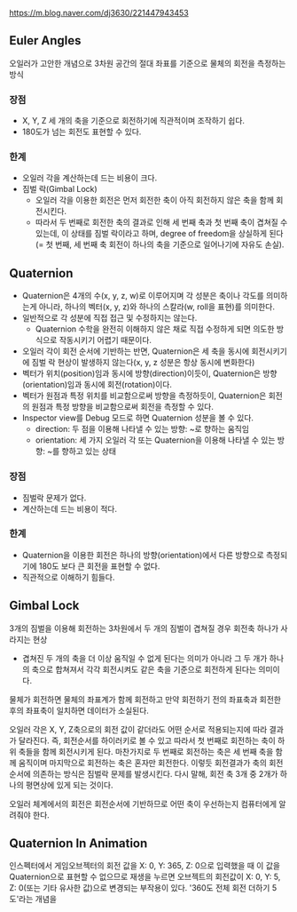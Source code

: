 https://m.blog.naver.com/dj3630/221447943453
## Euler Angles

오일러가 고안한 개념으로 3차원 공간의 절대 좌표를 기준으로 물체의 회전을 측정하는 방식

### 장점
- X, Y, Z 세 개의 축을 기준으로 회전하기에 직관적이며 조작하기 쉽다.
- 180도가 넘는 회전도 표현할 수 있다.
### 한계
- 오일러 각을 계산하는데 드는 비용이 크다.
- 짐벌 락(Gimbal Lock)
	- 오일러 각을 이용한 회전은 먼저 회전한 축이 아직 회전하지 않은 축을 함께 회전시킨다.
	- 따라서 두 번째로 회전한 축의 결과로 인해 세 번째 축과 첫 번째 축이 겹쳐질 수 있는데, 이 상태를 짐벌 락이라고 하며, degree of freedom을 상실하게 된다(= 첫 번째, 세 번째 축 회전이 하나의 축을 기준으로 일어나기에 자유도 손실).

## Quaternion

- Quaternion은 4개의 수(x, y, z, w)로 이루어지며 각 성분은 축이나 각도를 의미하는게 아니라, 하나의 벡터(x, y, z)와 하나의 스칼라(w, roll을 표현)를 의미한다.
- 일반적으로 각 성분에 직접 접근 및 수정하지는 않는다.
	- Quaternion 수학을 완전히 이해하지 않은 채로 직접 수정하게 되면 의도한 방식으로 작동시키기 어렵기 때문이다.
- 오일러 각이 회전 순서에 기반하는 반면, Quaternion은 세 축을 동시에 회전시키기에 짐벌 락 현상이 발생하지 않는다(x, y, z 성분은 항상 동시에 변화한다)
- 벡터가 위치(position)임과 동시에 방향(direction)이듯이, Quaternion은 방향(orientation)임과 동시에 회전(rotation)이다.
- 벡터가 원점과 특정 위치를 비교함으로써 방향을 측정하듯이, Quaternion은 회전의 원점과 특정 방향을 비교함으로써 회전을 측정할 수 있다.
- Inspector view를 Debug 모드로 하면 Quaternion 성분을 볼 수 있다.
	- direction: 두 점을 이용해 나타낼 수 있는 방향: ~로 향하는 움직임
	- orientation: 세 가지 오일러 각 또는 Quaternion을 이용해 나타낼 수 있는 방향: ~를 향하고 있는 상태

### 장점
- 짐벌락 문제가 없다.
- 계산하는데 드는 비용이 적다.
### 한계
- Quaternion을 이용한 회전은 하나의 방향(orientation)에서 다른 방향으로 측정되기에 180도 보다 큰 회전을 표현할 수 없다.
- 직관적으로 이해하기 힘들다.

## Gimbal Lock

3개의 짐벌을 이용해 회전하는 3차원에서 두 개의 짐벌이 겹쳐질 경우 회전축 하나가 사라지는 현상
- 겹쳐진 두 개의 축을 더 이상 움직일 수 없게 된다는 의미가 아니라 그 두 개가 하나의 축으로 합쳐져서 각각 회전시켜도 같은 축을 기준으로 회전하게 된다는 의미이다.

물체가 회전하면 물체의 좌표계가 함께 회전하고 만약 회전하기 전의 좌표축과 회전한 후의 좌표축이 일치하면 데이터가 소실된다.

오일러 각은 X, Y, Z축으로의 회전 값이 같더라도 어떤 순서로 적용되는지에 따라 결과가 달라진다. 즉, 회전순서를 하이러키로 볼 수 있고 따라서 첫 번째로 회전하는 축이 하위 축들을 함께 회전시키게 된다.
마찬가지로 두 번째로 회전하는 축은 세 번째 축을 함께 움직이며 마지막으로 회전하는 축은 혼자만 회전한다. 이렇듯 회전결과가 축의 회전 순서에 의존하는 방식은 짐벌락 문제를 발생시킨다.
다시 말해, 회전 축 3개 중 2개가 하나의 평면상에 있게 되는 것이다.

오일러 체계에서의 회전은 회전순서에 기반하므로 어떤 축이 우선하는지 컴퓨터에게 알려줘야 한다.

## Quaternion In Animation

인스펙터에서 게임오브젝터의 회전 값을 X: 0, Y: 365, Z: 0으로 입력했을 때 이 값을 Quaternion으로 표현할 수 없으므로 재생을 누르면 오브젝트의 회전값이 X: 0, Y: 5, Z: 0(또는 기타 유사한 값)으로 변경되는 부작용이 있다.
'360도 전체 회전 더하기 5도'라는 개념을 